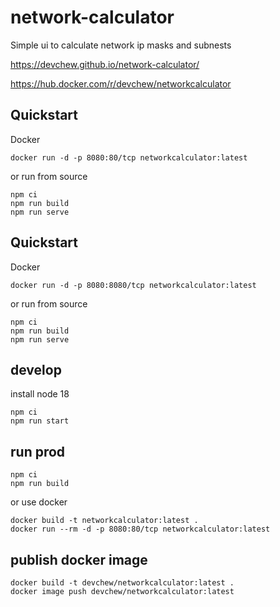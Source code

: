 # network-calculator

Simple ui to calculate network ip masks and subnests

https://devchew.github.io/network-calculator/

https://hub.docker.com/r/devchew/networkcalculator

## Quickstart

Docker
```
docker run -d -p 8080:80/tcp networkcalculator:latest 
```

or run from source
```
npm ci
npm run build
npm run serve
```

## Quickstart

Docker
```
docker run -d -p 8080:8080/tcp networkcalculator:latest 
```

or run from source
```
npm ci
npm run build
npm run serve
```

## develop

install node 18

```
npm ci
npm run start
```

## run prod

```
npm ci
npm run build
```
or use docker

```
docker build -t networkcalculator:latest .
docker run --rm -d -p 8080:80/tcp networkcalculator:latest 
```

## publish docker image

```
docker build -t devchew/networkcalculator:latest .
docker image push devchew/networkcalculator:latest
```
